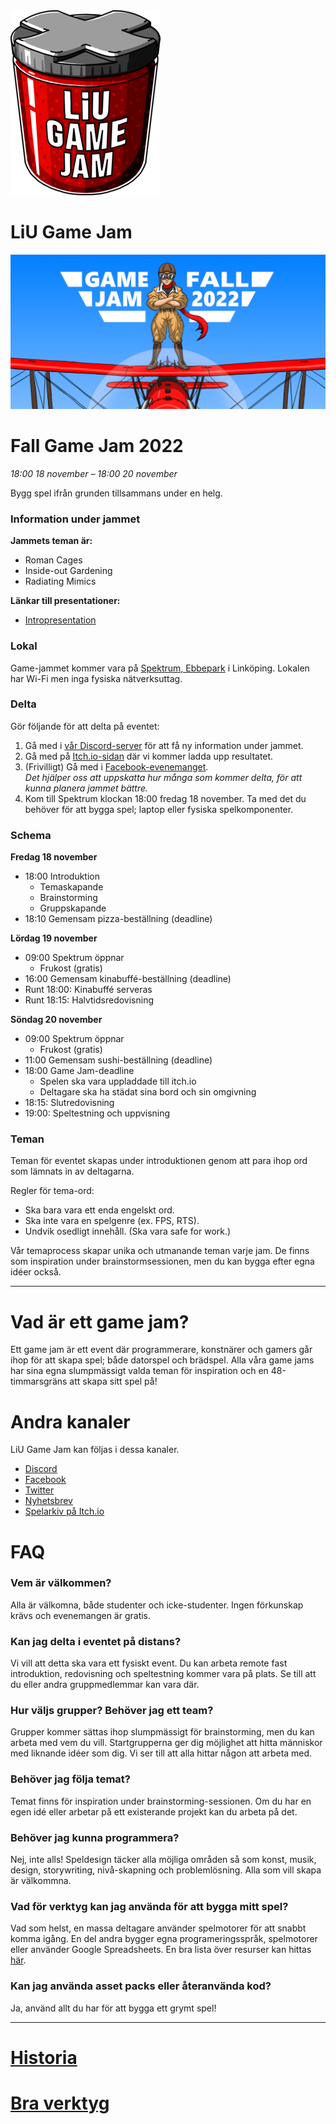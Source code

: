 <div id="gamejam-header">
  <img src="/static/img/gamejam/logo.png" alt="LiU Game Jam">
  <h1>LiU Game Jam</h1>
</div>

<img src="/static/img/gamejam/banner-fgj22.png" alt="Fall Game Jam 2022" id="gamejam-banner">

# Fall Game Jam 2022

*18:00 18 november – 18:00 20 november*

Bygg spel ifrån grunden tillsammans under en helg.

### Information under jammet

**Jammets teman är:**

- Roman Cages
- Inside-out Gardening
- Radiating Mimics

**Länkar till presentationer:**

- [Intropresentation](https://docs.google.com/presentation/d/1jzRUNTo4vnVF5JossQa-jlZC5vNmzO0d2TLGNs_hJfQ/edit?usp=sharing)

### Lokal

Game-jammet kommer vara på [Spektrum, Ebbepark](https://sanktkors.se/lediga-lokaler/linkoping/ebbepark/spektrum/) i Linköping. Lokalen har Wi-Fi men inga fysiska nätverksuttag.

### Delta

Gör följande för att delta på eventet:

1. Gå med i [vår Discord-server](https://discord.gg/eHgXYMS) för att få ny information under jammet.
2. Gå med på [Itch.io-sidan](https://itch.io/jam/liu-fall-game-jam-2022) där vi kommer ladda upp resultatet.
3. (Frivilligt) Gå med i [Facebook-evenemanget](https://www.facebook.com/events/799863874422124/).
<br/>*Det hjälper oss att uppskatta hur många som kommer delta, för att kunna planera jammet bättre.*
4. Kom till Spektrum klockan 18:00 fredag 18 november. Ta med det du behöver för att bygga spel; laptop eller fysiska spelkomponenter.

### Schema

**Fredag 18 november**

- 18:00 Introduktion
    - Temaskapande
    - Brainstorming
    - Gruppskapande
- 18:10 Gemensam pizza-beställning (deadline)

**Lördag 19 november**

- 09:00 Spektrum öppnar
    - Frukost (gratis)
- 16:00 Gemensam kinabuffé-beställning (deadline)
- Runt 18:00: Kinabuffé serveras
- Runt 18:15: Halvtidsredovisning

**Söndag 20 november**

- 09:00 Spektrum öppnar
    - Frukost (gratis)
- 11:00 Gemensam sushi-beställning (deadline)
- 18:00 Game Jam-deadline
    - Spelen ska vara uppladdade till itch.io
    - Deltagare ska ha städat sina bord och sin omgivning
- 18:15: Slutredovisning
- 19:00: Speltestning och uppvisning

### Teman

Teman för eventet skapas under introduktionen genom att para ihop ord som lämnats in av deltagarna.

Regler för tema-ord:

- Ska bara vara ett enda engelskt ord.
- Ska inte vara en spelgenre (ex. FPS, RTS).
- Undvik osedligt innehåll. (Ska vara safe for work.)

Vår temaprocess skapar unika och utmanande teman varje jam. De finns som inspiration under brainstormsessionen, men du kan bygga efter egna idéer också.

---

# Vad är ett game jam?

Ett game jam är ett event där programmerare, konstnärer och gamers går ihop för
att skapa spel; både datorspel och brädspel. Alla våra game jams har sina egna
slumpmässigt valda teman för inspiration och en 48-timmarsgräns att skapa sitt
spel på!

# Andra kanaler

LiU Game Jam kan följas i dessa kanaler.

- [Discord](https://discord.gg/eHgXYMS)
- [Facebook](https://www.facebook.com/liugamejam/)
- [Twitter](https://twitter.com/LiuGameJam)
- [Nyhetsbrev](http://us12.campaign-archive2.com/home/?u=092a6fffba8f6063437a51495&id=c3863c4bf5)
- [Spelarkiv på Itch.io](https://itch.io/c/64050/liu-game-jam)


# FAQ

### Vem är välkommen?

Alla är välkomna, både studenter och icke-studenter. Ingen förkunskap krävs och
evenemangen är gratis.

### Kan jag delta i eventet på distans?

Vi vill att detta ska vara ett fysiskt event. Du kan arbeta remote fast introduktion, redovisning och speltestning kommer vara på plats. Se till att du eller andra gruppmedlemmar kan vara där.

### Hur väljs grupper? Behöver jag ett team?

Grupper kommer sättas ihop slumpmässigt för brainstorming, men du kan arbeta
med vem du vill. Startgrupperna ger dig möjlighet att hitta människor med
liknande idéer som dig. Vi ser till att alla hittar någon att arbeta med.

### Behöver jag följa temat?

Temat finns för inspiration under brainstorming-sessionen. Om du har en egen idé eller arbetar på ett existerande projekt kan du arbeta på det.

### Behöver jag kunna programmera?

Nej, inte alls! Speldesign täcker alla möjliga områden så som konst, musik,
design, storywriting, nivå-skapning och problemlösning. Alla som vill skapa är
välkommna.

### Vad för verktyg kan jag använda för att bygga mitt spel?

Vad som helst, en massa deltagare använder spelmotorer för att snabbt komma igång. En del andra bygger egna programeringsspråk, spelmotorer eller använder Google Spreadsheets. En bra lista över resurser kan hittas [här](/gamejam/tools/se).

### Kan jag använda asset packs eller återanvända kod?

Ja, använd allt du har för att bygga ett grymt spel!

---

# [Historia](/gamejam/history/se)

# [Bra verktyg](/gamejam/tools/se)
